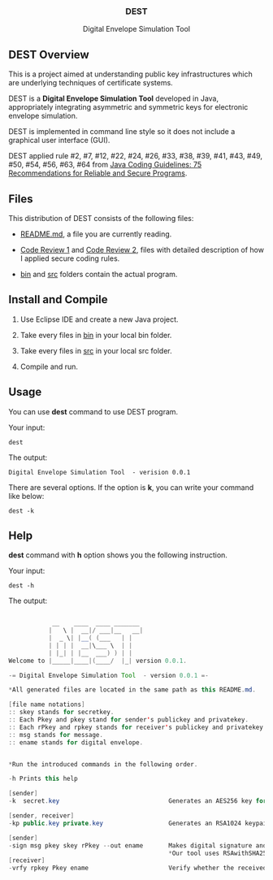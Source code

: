 <div align="center">

   <h3>DEST</h3>

  Digital Envelope Simulation Tool
  <br>
</div>

## DEST Overview

This is a project aimed at understanding public key infrastructures which are underlying techniques of certificate systems.

DEST is a **Digital Envelope Simulation Tool** developed in Java, appropriately integrating asymmetric and symmetric keys for electronic envelope simulation.

DEST is implemented in command line style so it does not include a graphical user interface (GUI).

DEST applied rule #2, #7, #12, #22, #24, #26, #33, #38, #39, #41, #43, #49, #50, #54, #56, #63, #64 from [Java Coding Guidelines: 75 Recommendations for Reliable and Secure Programs](https://s3-ap-southeast-1.amazonaws.com/tv-prod/documents/null-Addison.Wesley.Java.Coding.Guidelines.Sep.2013.ISBN.032193315X.pdf).


## Files

This distribution of DEST consists of the following files:

  * [README.md](https://github.com/chaewonkwak/DEST/blob/main/README.md), a file you are currently reading.

  * [Code Review 1](https://github.com/chaewonkwak/DEST/blob/main/CodeReviewReport(1).pdf) and [Code Review 2](https://github.com/chaewonkwak/DEST/blob/main/CodeReviewReport(2).pdf), files with detailed description of how I applied secure coding rules.

  * [bin](https://github.com/chaewonkwak/DEST/tree/main/bin) and [src](https://github.com/chaewonkwak/DEST/tree/main/src) folders contain the actual program.


## Install and Compile

1. Use Eclipse IDE and create a new Java project.

2. Take every files in [bin](https://github.com/chaewonkwak/DEST/tree/main/bin) in your local bin folder.

3. Take every files in [src](https://github.com/chaewonkwak/DEST/tree/main/src) in your local src folder.

4. Compile and run.

## Usage

You can use **dest** command to use DEST program.

Your input:
```
dest
```

The output:
```
Digital Envelope Simulation Tool  - verision 0.0.1
```

There are several options. If the option is **k**, you can write your command like below:
```
dest -k
```

## Help

**dest** command with **h** option shows you the following instruction.

Your input:
```
dest -h
```

The output:

```java

            __    ____  ____ _______
           |   \ |  __|/ ___|__   __|
           |  _ \| |__( (___   | |
           | | | |  __|\___ \  | |
           | |_| | |__  ___) ) | |
Welcome to |_____|____|(____/  |_| version 0.0.1.

-= Digital Envelope Simulation Tool  - version 0.0.1 =-

*All generated files are located in the same path as this README.md.

[file name notations]
:: skey stands for secretkey.
:: Each Pkey and pkey stand for sender's publickey and privatekey.
:: Each rPkey and rpkey stands for receiver's publickey and privatekey.
:: msg stands for message.
:: ename stands for digital envelope.


*Run the introduced commands in the following order.

-h Prints this help

[sender]
-k  secret.key                              Generates an AES256 key for symmetric encryption and saves as a file named "secret.key" in this case

[sender, receiver]
-kp public.key private.key                  Generates an RSA1024 keypair and saves as two files, "public.key" and "private.key" in this case

[sender]
-sign msg pkey skey rPkey --out ename       Makes digital signature and envelope at once for the message and saves as a file named in this case
                                            *Our tool uses RSAwithSHA256 and AES algorithms for generating digital envelope.
[receiver]
-vrfy rpkey Pkey ename                      Verify whether the received digital envelope is from the correct sender and hasn't been modified.


